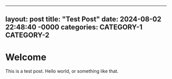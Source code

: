 

---
layout: post
title: "Test Post"
date: 2024-08-02 22:48:40 -0000
categories: CATEGORY-1 CATEGORY-2
---
# Welcome

This is a test post. Hello world, or something like that.